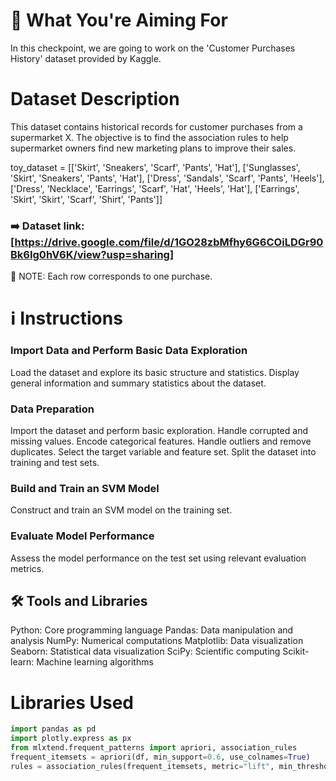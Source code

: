 # 🎯 What You're Aiming For
In this checkpoint, we are going to work on the 'Customer Purchases History' dataset provided by Kaggle.

# Dataset Description
This dataset contains historical records for customer purchases from a supermarket X. The objective is to find the association rules to help supermarket owners find new marketing plans to improve their sales.

toy_dataset = [['Skirt', 'Sneakers', 'Scarf', 'Pants', 'Hat'], ['Sunglasses', 'Skirt', 'Sneakers', 'Pants', 'Hat'], ['Dress', 'Sandals', 'Scarf', 'Pants', 'Heels'], ['Dress', 'Necklace', 'Earrings', 'Scarf', 'Hat', 'Heels', 'Hat'], ['Earrings', 'Skirt', 'Skirt', 'Scarf', 'Shirt', 'Pants']]

### ➡️ Dataset link: [https://drive.google.com/file/d/1GO28zbMfhy6G6COiLDGr90Bk6Ig0hV6K/view?usp=sharing]

🚧 NOTE: Each row corresponds to one purchase.

# ℹ️ Instructions
### Import Data and Perform Basic Data Exploration
Load the dataset and explore its basic structure and statistics.
Display general information and summary statistics about the dataset.
### Data Preparation
Import the dataset and perform basic exploration.
Handle corrupted and missing values.
Encode categorical features.
Handle outliers and remove duplicates.
Select the target variable and feature set.
Split the dataset into training and test sets.
### Build and Train an SVM Model
Construct and train an SVM model on the training set.
### Evaluate Model Performance
Assess the model performance on the test set using relevant evaluation metrics.
## 🛠️ Tools and Libraries
Python: Core programming language
Pandas: Data manipulation and analysis
NumPy: Numerical computations
Matplotlib: Data visualization
Seaborn: Statistical data visualization
SciPy: Scientific computing
Scikit-learn: Machine learning algorithms
# Libraries Used
```python
import pandas as pd
import plotly.express as px
from mlxtend.frequent_patterns import apriori, association_rules
frequent_itemsets = apriori(df, min_support=0.6, use_colnames=True)
rules = association_rules(frequent_itemsets, metric="lift", min_threshold=1)
